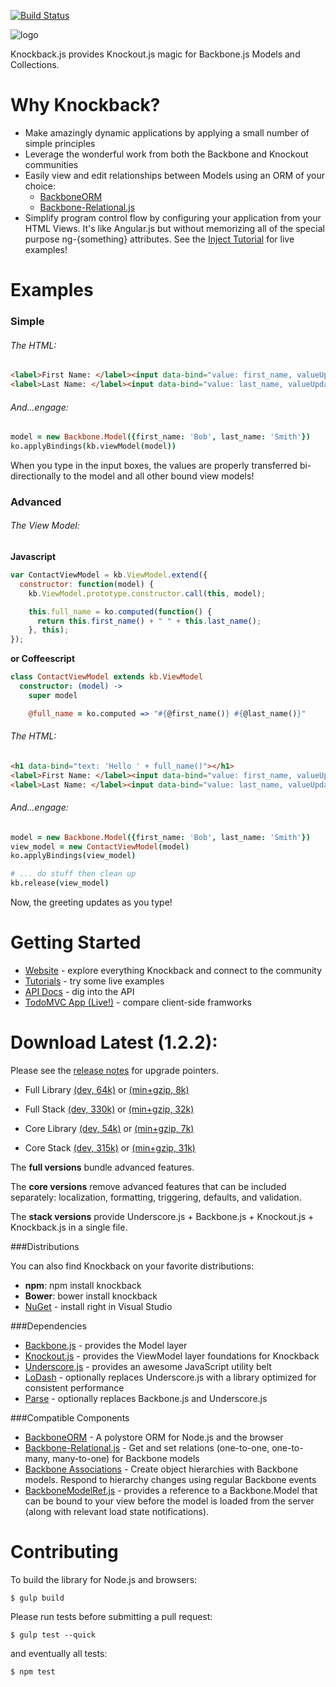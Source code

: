 [![Build Status](https://secure.travis-ci.org/kmalakoff/knockback.png)](http://travis-ci.org/kmalakoff/knockback#master)

![logo](https://github.com/kmalakoff/knockback/raw/master/media/logo.png)

Knockback.js provides Knockout.js magic for Backbone.js Models and Collections.

# Why Knockback?

* Make amazingly dynamic applications by applying a small number of simple principles
* Leverage the wonderful work from both the Backbone and Knockout communities
* Easily view and edit relationships between Models using an ORM of your choice:
  * [BackboneORM](http://vidigami.github.io/backbone-orm/)
  * [Backbone-Relational.js](http://backbonerelational.org/)
* Simplify program control flow by configuring your application from your HTML Views. It's like Angular.js but without memorizing all of the special purpose ng-{something} attributes. See the [Inject Tutorial](http://kmalakoff.github.com/knockback/tutorial_inject.html) for live examples!

# Examples

### Simple

###### The HTML:

```html
<label>First Name: </label><input data-bind="value: first_name, valueUpdate: 'keyup'" />
<label>Last Name: </label><input data-bind="value: last_name, valueUpdate: 'keyup'" />
```

###### And...engage:

```coffeescript
model = new Backbone.Model({first_name: 'Bob', last_name: 'Smith'})
ko.applyBindings(kb.viewModel(model))
```

When you type in the input boxes, the values are properly transferred bi-directionally to the model and all other bound view models!


### Advanced

###### The View Model:

**Javascript**

```javascript
var ContactViewModel = kb.ViewModel.extend({
  constructor: function(model) {
    kb.ViewModel.prototype.constructor.call(this, model);

    this.full_name = ko.computed(function() {
      return this.first_name() + " " + this.last_name();
    }, this);
});

```

**or Coffeescript**

```coffeescript
class ContactViewModel extends kb.ViewModel
  constructor: (model) ->
    super model

    @full_name = ko.computed => "#{@first_name()} #{@last_name()}"
```

###### The HTML:

```html
<h1 data-bind="text: 'Hello ' + full_name()"></h1>
<label>First Name: </label><input data-bind="value: first_name, valueUpdate: 'keyup'" />
<label>Last Name: </label><input data-bind="value: last_name, valueUpdate: 'keyup'" />
```

###### And...engage:

```coffeescript
model = new Backbone.Model({first_name: 'Bob', last_name: 'Smith'})
view_model = new ContactViewModel(model)
ko.applyBindings(view_model)

# ... do stuff then clean up
kb.release(view_model)
```

Now, the greeting updates as you type!


# Getting Started

* [Website](http://kmalakoff.github.com/knockback/) - explore everything Knockback and connect to the community
* [Tutorials](http://kmalakoff.github.io/knockback/tutorials_introduction.html) - try some live examples
* [API Docs](http://kmalakoff.github.com/knockback/doc/index.html) - dig into the API
* [TodoMVC App (Live!)](http://kmalakoff.github.com/knockback-todos-app/) - compare client-side framworks

# Download Latest (1.2.2):

Please see the [release notes](https://github.com/kmalakoff/knockback/blob/master/RELEASE_NOTES.md) for upgrade pointers.

* Full Library [(dev, 64k)](https://raw.github.com/kmalakoff/knockback/1.2.2/knockback.js) or [(min+gzip, 8k)](https://raw.github.com/kmalakoff/knockback/1.2.2/knockback.min.js)
* Full Stack [(dev, 330k)](https://raw.github.com/kmalakoff/knockback/1.2.2/knockback-full-stack.js) or [(min+gzip, 32k)](https://raw.github.com/kmalakoff/knockback/1.2.2/knockback-full-stack.min.js)

* Core Library [(dev, 54k)](https://raw.github.com/kmalakoff/knockback/1.2.2/knockback-core.js) or [(min+gzip, 7k)](https://raw.github.com/kmalakoff/knockback/1.2.2/knockback-core.min.js)
* Core Stack [(dev, 315k)](https://raw.github.com/kmalakoff/knockback/1.2.2/knockback-core-stack.js) or [(min+gzip, 31k)](https://raw.github.com/kmalakoff/knockback/1.2.2/knockback-core-stack.min.js)

The **full versions** bundle advanced features.

The **core versions** remove advanced features that can be included separately: localization, formatting, triggering, defaults, and validation.

The **stack versions** provide Underscore.js + Backbone.js + Knockout.js + Knockback.js in a single file.

###Distributions

You can also find Knockback on your favorite distributions:

* **npm**: npm install knockback
* **Bower**: bower install knockback
* [NuGet](http://nuget.org/packages/Knockback.js) - install right in Visual Studio

###Dependencies

* [Backbone.js](http://backbonejs.org/) - provides the Model layer
* [Knockout.js](http://knockoutjs.com/) - provides the ViewModel layer foundations for Knockback
* [Underscore.js](http://underscorejs.org/) - provides an awesome JavaScript utility belt
* [LoDash](http://lodash.com/) - optionally replaces Underscore.js with a library optimized for consistent performance
* [Parse](https://www.parse.com/) - optionally replaces Backbone.js and Underscore.js

###Compatible Components

* [BackboneORM](http://vidigami.github.io/backbone-orm/) - A polystore ORM for Node.js and the browser
* [Backbone-Relational.js](http://backbonerelational.org/) - Get and set relations (one-to-one, one-to-many, many-to-one) for Backbone models
* [Backbone Associations](http://dhruvaray.github.io/backbone-associations/) - Create object hierarchies with Backbone models. Respond to hierarchy changes using regular Backbone events
* [BackboneModelRef.js](https://github.com/kmalakoff/backbone-modelref/) - provides a reference to a Backbone.Model that can be bound to your view before the model is loaded from the server (along with relevant load state notifications).


# Contributing

To build the library for Node.js and browsers:

```
$ gulp build
```

Please run tests before submitting a pull request:

```
$ gulp test --quick
```

and eventually all tests:

```
$ npm test
```
